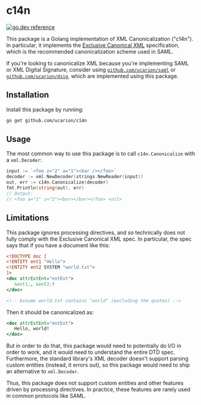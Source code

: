 # c14n

 [![go.dev reference](https://img.shields.io/badge/go.dev-reference-007d9c?logo=go&logoColor=white&style=flat-square)](https://pkg.go.dev/mod/github.com/ucarion/c14n?tab=overview)

This package is a Golang implementation of XML Canonicalization ("c14n"). In
particular, it implements the [Exclusive Canonical XML][w3] specification, which
is the recommended canonicalization scheme used in SAML.

If you're looking to canonicalize XML because you're implementing SAML or XML
Digital Signature, consider using [`github.com/ucarion/saml`][saml] or
[`github.com/ucarion/dsig`][dsig], which are implemented using this package.

[w3]: https://www.w3.org/TR/xml-exc-c14n/
[saml]: https://github.com/ucarion/saml
[dsig]: https://github.com/ucarion/dsig

## Installation

Install this package by running:

```bash
go get github.com/ucarion/c14n
```

## Usage

The most common way to use this package is to call `c14n.Canonicalize` with a
`xml.Decoder`:

```go
input := `<foo z="2" a="1"><bar /></foo>`
decoder := xml.NewDecoder(strings.NewReader(input))
out, err := c14n.Canonicalize(decoder)
fmt.Println(string(out), err)
// Output:
// <foo a="1" z="2"><bar></bar></foo> <nil>
```

## Limitations

This package ignores processing directives, and so technically does not fully
comply with the Exclusive Canonical XML spec. In particular, the spec says that
if you have a document like this:

```xml
<!DOCTYPE doc [
<!ENTITY ent1 "Hello">
<!ENTITY ent2 SYSTEM "world.txt">
]>
<doc attrExtEnt="entExt">
   &ent1;, &ent2;!
</doc>

<!-- Assume world.txt contains "world" (excluding the quotes) -->
```

Then it should be canonicalized as:

```xml
<doc attrExtEnt="entExt">
   Hello, world!
</doc>
```

But in order to do that, this package would need to potentially do I/O in order
to work, and it would need to understand the entire DTD spec. Furthermore, the
standard library's XML decoder doesn't support parsing custom entities (instead,
it errors out), so this package would need to ship an alternative to
`xml.Decoder`.

Thus, this package does not support custom entities and other features driven by
processing directives. In practice, these features are rarely used in common
protocols like SAML.
